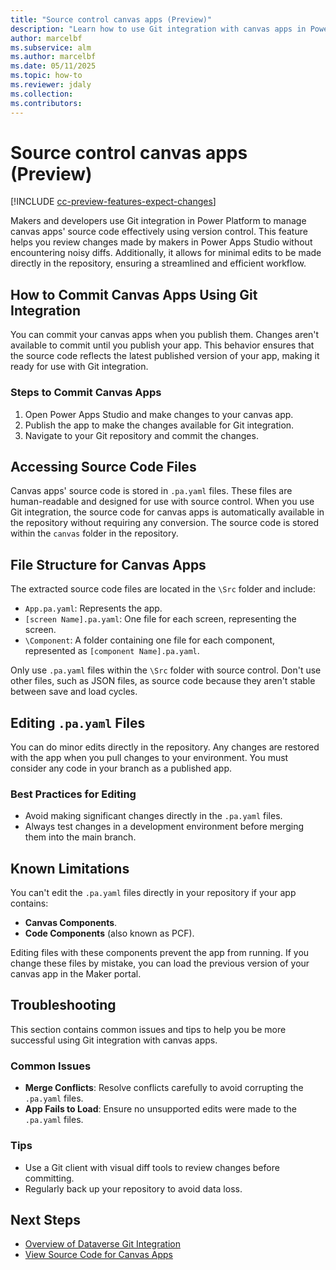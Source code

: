 ```yaml
---
title: "Source control canvas apps (Preview)"
description: "Learn how to use Git integration with canvas apps in Power Platform."
author: marcelbf
ms.subservice: alm
ms.author: marcelbf
ms.date: 05/11/2025
ms.topic: how-to
ms.reviewer: jdaly
ms.collection: 
ms.contributors:
---
```


# Source control canvas apps (Preview)

[!INCLUDE [cc-preview-features-expect-changes](../../includes/cc-preview-features-expect-changes.md)]

Makers and developers use Git integration in Power Platform to manage canvas apps' source code effectively using version control. This feature helps you review changes made by makers in Power Apps Studio without encountering noisy diffs. Additionally, it allows for minimal edits to be made directly in the repository, ensuring a streamlined and efficient workflow.

## How to Commit Canvas Apps Using Git Integration

You can commit your canvas apps when you publish them. Changes aren't available to commit until you publish your app. This behavior ensures that the source code reflects the latest published version of your app, making it ready for use with Git integration.

### Steps to Commit Canvas Apps

1. Open Power Apps Studio and make changes to your canvas app.
1. Publish the app to make the changes available for Git integration.
1. Navigate to your Git repository and commit the changes.

## Accessing Source Code Files

Canvas apps' source code is stored in `.pa.yaml` files.  These files are human-readable and designed for use with source control. When you use Git integration, the source code for canvas apps is automatically available in the repository without requiring any conversion. The source code is stored within the `canvas` folder in the repository.

## File Structure for Canvas Apps

The extracted source code files are located in the `\Src` folder and include:

- `App.pa.yaml`: Represents the app.
- `[screen Name].pa.yaml`: One file for each screen, representing the screen.
- `\Component`: A folder containing one file for each component, represented as `[component Name].pa.yaml`.

Only use `.pa.yaml` files within the `\Src` folder with source control. Don't use other files, such as JSON files, as source code because they aren't stable between save and load cycles.

## Editing `.pa.yaml` Files

You can do minor edits directly in the repository. Any changes are restored with the app when you pull changes to your environment. You must consider any code in your branch as a published app.

### Best Practices for Editing

- Avoid making significant changes directly in the `.pa.yaml` files.
- Always test changes in a development environment before merging them into the main branch.

## Known Limitations

You can't edit the `.pa.yaml` files directly in your repository if your app contains:

- **Canvas Components**.
- **Code Components** (also known as PCF).

Editing files with these components prevent the app from running. If you change these files by mistake, you can load the previous version of your canvas app in the Maker portal.

## Troubleshooting

This section contains common issues and tips to help you be more successful using Git integration with canvas apps.

### Common Issues

- **Merge Conflicts**: Resolve conflicts carefully to avoid corrupting the `.pa.yaml` files.
- **App Fails to Load**: Ensure no unsupported edits were made to the `.pa.yaml` files.

### Tips

- Use a Git client with visual diff tools to review changes before committing.
- Regularly back up your repository to avoid data loss.

## Next Steps

- [Overview of Dataverse Git Integration](./overview.md)
- [View Source Code for Canvas Apps](/power-apps/maker/canvas-apps/power-apps-yaml)

